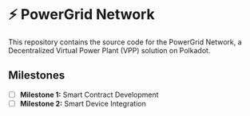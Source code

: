 # ⚡️ PowerGrid Network

This repository contains the source code for the PowerGrid Network, a Decentralized Virtual Power Plant (VPP) solution on Polkadot.

## Milestones

- [ ] **Milestone 1:** Smart Contract Development
- [ ] **Milestone 2:** Smart Device Integration